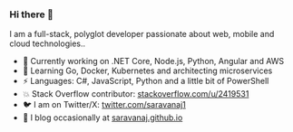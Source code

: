 ### Hi there :wave:

I am a full-stack, polyglot developer passionate about web, mobile and cloud technologies.. 

- 🔭 Currently working on .NET Core, Node.js, Python, Angular and AWS
- 🌱 Learning Go, Docker, Kubernetes and architecting microservices
- ⚡ Languages: C#, JavaScript, Python and a little bit of PowerShell
- 💥 Stack Overflow contributor: [stackoverflow.com/u/2419531](https://stackoverflow.com/u/2419531)
- 🐦 I am on Twitter/X: [twitter.com/saravanaj1](https://twitter.com/saravanaj1)
- 📜 I blog occasionally at [saravanaj.github.io](https://saravanaj.github.io)
